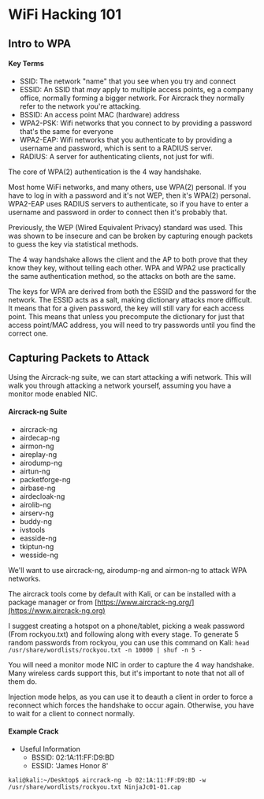 # WiFi Hacking 101

## Intro to WPA

#### Key Terms

* SSID: The network "name" that you see when you try and connect
* ESSID: An SSID that _may_ apply to multiple access points, eg a company office, normally forming a bigger network. For Aircrack they normally refer to the network you're attacking.
* BSSID: An access point MAC (hardware) address
* WPA2-PSK: Wifi networks that you connect to by providing a password that's the same for everyone
* WPA2-EAP: Wifi networks that you authenticate to by providing a username and password, which is sent to a RADIUS server.
* RADIUS: A server for authenticating clients, not just for wifi.

The core of WPA(2) authentication is the 4 way handshake.

Most home WiFi networks, and many others, use WPA(2) personal. If you have to log in with a password and it's not WEP, then it's WPA(2) personal. WPA2-EAP uses RADIUS servers to authenticate, so if you have to enter a username and password in order to connect then it's probably that.

Previously, the WEP (Wired Equivalent Privacy) standard was used. This was shown to be insecure and can be broken by capturing enough packets to guess the key via statistical methods.

The 4 way handshake allows the client and the AP to both prove that they know they key, without telling each other. WPA and WPA2 use practically the same authentication method, so the attacks on both are the same.

The keys for WPA are derived from both the ESSID and the password for the network. The ESSID acts as a salt, making dictionary attacks more difficult. It means that for a given password, the key will still vary for each access point. This means that unless you precompute the dictionary for just that access point/MAC address, you will need to try passwords until you find the correct one.

## Capturing Packets to Attack

Using the Aircrack-ng suite, we can start attacking a wifi network. This will walk you through attacking a network yourself, assuming you have a monitor mode enabled NIC.

#### Aircrack-ng Suite

* aircrack-ng
* airdecap-ng
* airmon-ng
* aireplay-ng
* airodump-ng
* airtun-ng
* packetforge-ng
* airbase-ng
* airdecloak-ng
* airolib-ng
* airserv-ng
* buddy-ng
* ivstools
* easside-ng
* tkiptun-ng
* wesside-ng

We'll want to use aircrack-ng, airodump-ng and airmon-ng to attack WPA networks.

The aircrack tools come by default with Kali, or can be installed with a package manager or from [https://www.aircrack-ng.org/](https://www.aircrack-ng.org)

I suggest creating a hotspot on a phone/tablet, picking a weak password (From rockyou.txt) and following along with every stage. To generate 5 random passwords from rockyou, you can use this command on Kali: `head /usr/share/wordlists/rockyou.txt -n 10000 | shuf -n 5 -`

You will need a monitor mode NIC in order to capture the 4 way handshake. Many wireless cards support this, but it's important to note that not all of them do.

Injection mode helps, as you can use it to deauth a client in order to force a reconnect which forces the handshake to occur again. Otherwise, you have to wait for a client to connect normally.

#### Example Crack

* Useful Information
  * BSSID: 02:1A:11:FF:D9:BD
  * ESSID: 'James Honor 8'

`kali@kali:~/Desktop$ aircrack-ng -b 02:1A:11:FF:D9:BD -w /usr/share/wordlists/rockyou.txt NinjaJc01-01.cap`
